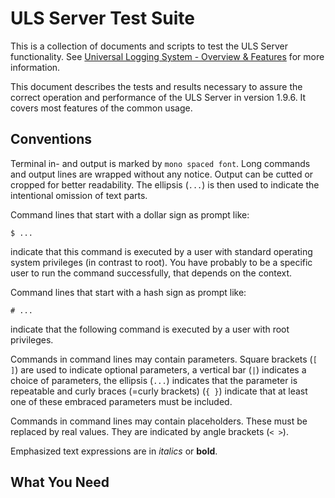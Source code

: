 # ULS Server Test Suite

This is a collection of documents and scripts to test the ULS Server functionality.
See [Universal Logging System - Overview & Features](https://www.universal-logging-system.org/dokuwiki/doku.php?id=uls:overview)
for more information.

This document describes the tests and results necessary to assure the correct operation and performance of the ULS Server in version 1.9.6. 
It covers most features of the common usage.

## Conventions
Terminal in- and output is marked by `mono spaced font`.
Long commands and output lines are wrapped without any notice. 
Output can be cutted or cropped for better readability. The ellipsis (`...`) is then used to indicate the intentional omission of text parts. 

Command lines that start with a dollar sign as prompt like:
```
$ ... 
```
indicate that this command is executed by a user with standard operating system privileges (in contrast to root). 
You have probably to be a specific user to run the command successfully, that depends on the context.

Command lines that start with a hash sign as prompt like:
```
# ...
```
indicate that the following command is executed by a user with root privileges.

Commands in command lines may contain parameters. 
Square brackets (`[ ]`) are used to indicate optional parameters, 
a vertical bar (`|`) indicates a choice of parameters, 
the ellipsis (`...`) indicates that the parameter is repeatable and 
curly braces (=curly brackets) (`{ }`) indicate that at least one of these embraced parameters must be included.

Commands in command lines may contain placeholders. 
These must be replaced by real values. They are indicated by angle brackets (`< >`).

Emphasized text expressions are in _italics_ or **bold**.

## What You Need







